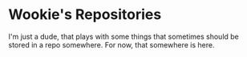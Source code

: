 # Wookie's Repositories

I'm just a dude, that plays with some things that sometimes should be stored in a repo somewhere.
For now, that somewhere is here.
